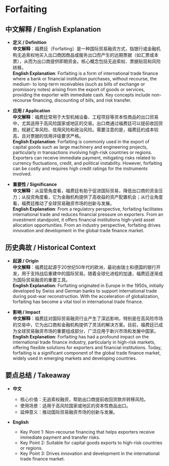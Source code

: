 # Forfaiting

## 中文解释 / English Explanation

* **定义 / Definition**  
  **中文解释**：福费廷（Forfaiting）是一种国际贸易融资方式，指银行或金融机构无追索权地买入出口商因商品或服务出口而产生的远期票据（如汇票或本票），从而为出口商提供即期资金。核心概念包括无追索权、票据贴现和风险转移。  
  **English Explanation**: Forfaiting is a form of international trade finance where a bank or financial institution purchases, without recourse, the medium- to long-term receivables (such as bills of exchange or promissory notes) arising from the export of goods or services, providing the exporter with immediate cash. Key concepts include non-recourse financing, discounting of bills, and risk transfer.

* **应用 / Application**  
  **中文解释**：福费廷常用于大型机械设备、工程项目等资本性商品的出口贸易中，尤其适用于高风险国家或地区的交易。出口商通过福费廷可以提前收回货款，规避汇率风险、信用风险和政治风险。需要注意的是，福费廷的成本较高，且对票据的信用评级要求严格。  
  **English Explanation**: Forfaiting is commonly used in the export of capital goods such as large machinery and engineering projects, particularly in transactions involving high-risk countries or regions. Exporters can receive immediate payment, mitigating risks related to currency fluctuations, credit, and political instability. However, forfaiting can be costly and requires high credit ratings for the instruments involved.

* **重要性 / Significance**  
  **中文解释**：从监管角度看，福费廷有助于促进国际贸易，降低出口商的资金压力；从投资角度看，它为金融机构提供了高收益的资产配置机会；从行业角度看，福费廷推动了全球贸易融资市场的创新与发展。  
  **English Explanation**: From a regulatory perspective, forfaiting facilitates international trade and reduces financial pressure on exporters. From an investment standpoint, it offers financial institutions high-yield asset allocation opportunities. From an industry perspective, forfaiting drives innovation and development in the global trade finance market.

## 历史典故 / Historical Context

* **起源 / Origin**  
  **中文解释**：福费廷起源于20世纪50年代的欧洲，最初由瑞士和德国的银行开发，用于支持战后重建中的国际贸易。随着全球化进程的加速，福费廷逐渐成为国际贸易融资的重要工具。  
  **English Explanation**: Forfaiting originated in Europe in the 1950s, initially developed by Swiss and German banks to support international trade during post-war reconstruction. With the acceleration of globalization, forfaiting has become a vital tool in international trade finance.

* **影响 / Impact**  
  **中文解释**：福费廷对国际贸易融资行业产生了深远影响，特别是在高风险市场的交易中，它为出口商和金融机构提供了灵活的解决方案。目前，福费廷已成为全球贸易融资市场的重要组成部分，广泛应用于新兴市场和发展中国家。  
  **English Explanation**: Forfaiting has had a profound impact on the international trade finance industry, particularly in high-risk markets, offering flexible solutions for exporters and financial institutions. Today, forfaiting is a significant component of the global trade finance market, widely used in emerging markets and developing countries.

## 要点总结 / Takeaway

* **中文**  
  - 核心价值：无追索权融资，帮助出口商提前收回货款并转移风险。  
  - 使用场景：适用于高风险国家或地区的资本性商品出口。  
  - 延伸意义：推动国际贸易融资市场的创新与发展。  

* **English**  
  - Key Point 1: Non-recourse financing that helps exporters receive immediate payment and transfer risks.  
  - Key Point 2: Suitable for capital goods exports to high-risk countries or regions.  
  - Key Point 3: Drives innovation and development in the international trade finance market.